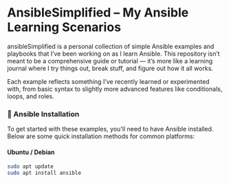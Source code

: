 # AnsibleSimplified – My Ansible Learning Scenarios
ansibleSimplified is a personal collection of simple Ansible examples and playbooks that I’ve been working on as I learn Ansible. This repository isn’t meant to be a comprehensive guide or tutorial — it’s more like a learning journal where I try things out, break stuff, and figure out how it all works.

Each example reflects something I’ve recently learned or experimented with, from basic syntax to slightly more advanced features like conditionals, loops, and roles.

### 🧰 Ansible Installation

To get started with these examples, you'll need to have Ansible installed. Below are some quick installation methods for common platforms:

#### Ubuntu / Debian
```bash
sudo apt update
sudo apt install ansible
